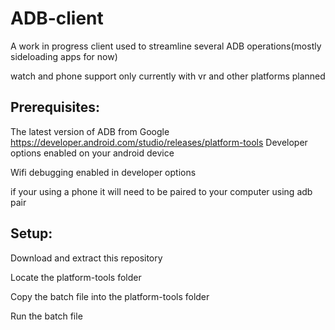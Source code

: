 # ADB-client
A work in progress client used to streamline several ADB operations(mostly sideloading apps for now)

watch and phone support only currently with vr and other platforms planned

## Prerequisites:
The latest version of ADB from Google https://developer.android.com/studio/releases/platform-tools
Developer options enabled on your android device

Wifi debugging enabled in developer options

if your using a phone it will need to be paired to your computer using adb pair

## Setup:
Download and extract this repository

Locate the platform-tools folder

Copy the batch file into the platform-tools folder

Run the batch file
